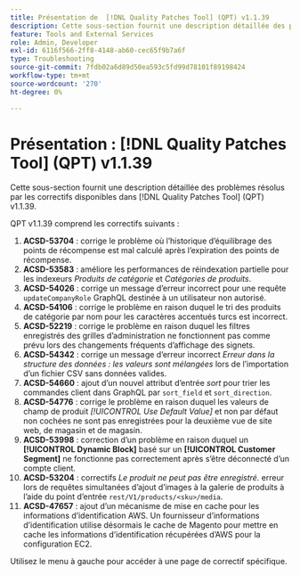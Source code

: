 ```yaml
---
title: Présentation de  [!DNL Quality Patches Tool] (QPT) v1.1.39
description: Cette sous-section fournit une description détaillée des problèmes résolus par les correctifs disponibles dans  [!DNL Quality Patches Tool] (QPT) v1.1.39.
feature: Tools and External Services
role: Admin, Developer
exl-id: 6116f566-2ff8-4148-ab60-cec65f9b7a6f
type: Troubleshooting
source-git-commit: 7fdb02a6d89d50ea593c5fd99d78101f89198424
workflow-type: tm+mt
source-wordcount: '270'
ht-degree: 0%

---
```


# Présentation : [!DNL Quality Patches Tool] (QPT) v1.1.39

Cette sous-section fournit une description détaillée des problèmes résolus par les correctifs disponibles dans [!DNL Quality Patches Tool] (QPT) v1.1.39.

QPT v1.1.39 comprend les correctifs suivants :

1. **ACSD-53704** : corrige le problème où l’historique d’équilibrage des points de récompense est mal calculé après l’expiration des points de récompense.
1. **ACSD-53583** : améliore les performances de réindexation partielle pour les indexeurs *Produits de catégorie* et *Catégories de produits*.
1. **ACSD-54026** : corrige un message d’erreur incorrect pour une requête `updateCompanyRole` GraphQL destinée à un utilisateur non autorisé.
1. **ACSD-54106** : corrige le problème en raison duquel le tri des produits de catégorie par nom pour les caractères accentués turcs est incorrect.
1. **ACSD-52219** : corrige le problème en raison duquel les filtres enregistrés des grilles d’administration ne fonctionnent pas comme prévu lors des changements fréquents d’affichage des signets.
1. **ACSD-54342** : corrige un message d’erreur incorrect *Erreur dans la structure des données : les valeurs sont mélangées* lors de l’importation d’un fichier CSV sans données valides.
1. **ACSD-54660** : ajout d’un nouvel attribut d’entrée *sort* pour trier les commandes client dans GraphQL par `sort_field` et `sort_direction`.
1. **ACSD-54776** : corrige le problème en raison duquel les valeurs de champ de produit *[!UICONTROL Use Default Value]* et non par défaut non cochées ne sont pas enregistrées pour la deuxième vue de site web, de magasin et de magasin.
1. **ACSD-53998** : correction d’un problème en raison duquel un **[!UICONTROL Dynamic Block]** basé sur un **[!UICONTROL Customer Segment]** ne fonctionne pas correctement après s’être déconnecté d’un compte client.
1. **ACSD-53204** : correctifs *Le produit ne peut pas être enregistré.* erreur lors de requêtes simultanées d’ajout d’images à la galerie de produits à l’aide du point d’entrée `rest/V1/products/<sku>/media`.
1. **ACSD-47657** : ajout d’un mécanisme de mise en cache pour les informations d’identification AWS. Un fournisseur d’informations d’identification utilise désormais le cache de Magento pour mettre en cache les informations d’identification récupérées d’AWS pour la configuration EC2.

Utilisez le menu à gauche pour accéder à une page de correctif spécifique.
